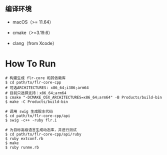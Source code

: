 ## 编译环境

- macOS（>= 11.64）

- cmake（>=3.19.6）

- clang（from Xcode）

   

# How To Run

```shell
# 构建生成 flr-core 和其依赖库
$ cd path/to/flr-core-cpp
# 可选ARCHITECTURES: x86_64;i386;arm64
# 目前只选择支持：x86_64;arm64
$ cmake "-DCMAKE_OSX_ARCHITECTURES=x86_64;arm64" -B Products/build-bin
$ make -C Products/build-bin

# 调用 swig 生成胶水代码
$ cd path/to/flr-core-cpp/api
$ swig -c++ -ruby flr.i

# 为目标高级语言生成动态库，并进行测试
$ cd path/to/flr-core-cpp/api/ruby
$ ruby extconf.rb
$ make
$ ruby runme.rb
```



